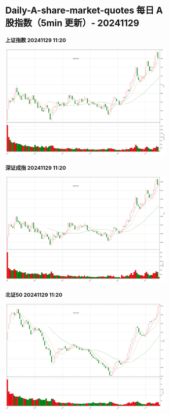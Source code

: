 
# Daily-A-share-market-quotes 每日 A 股指数（5min 更新）- 20241129

### 上证指数 20241129 11:20
![](./fig/2024/11/20241129-sh000001.png)

### 深证成指 20241129 11:20
![](./fig/2024/11/20241129-sz399001.png)

### 北证50 20241129 11:20
![](./fig/2024/11/20241129-bj899050.png)
